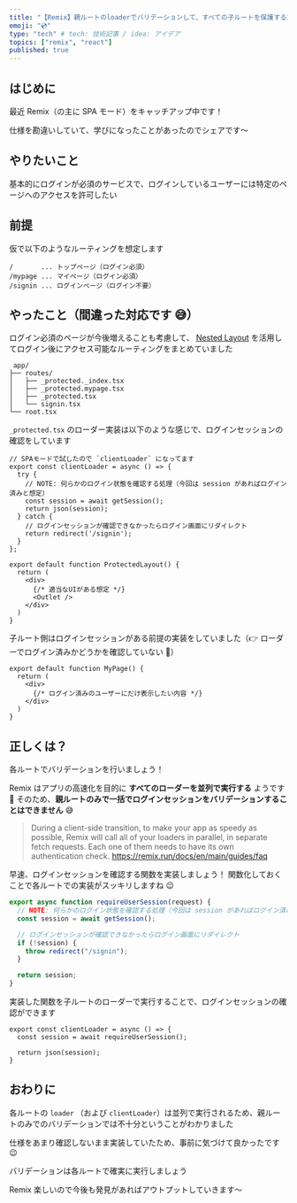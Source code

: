 ```yaml
---
title: "【Remix】親ルートのloaderでバリデーションして、すべての子ルートを保護する方法はありません😅"
emoji: "💿"
type: "tech" # tech: 技術記事 / idea: アイデア
topics: ["remix", "react"]
published: true
---
```


## はじめに

最近 Remix（の主に SPA モード）をキャッチアップ中です！

仕様を勘違いしていて、学びになったことがあったのでシェアです〜

## やりたいこと

基本的にログインが必須のサービスで、ログインしているユーザーには特定のページへのアクセスを許可したい

## 前提

仮で以下のようなルーティングを想定します

```
/       ... トップページ（ログイン必須）
/mypage ... マイページ（ログイン必須）
/signin ... ログインページ（ログイン不要）
```

## やったこと（間違った対応です 😅）

ログイン必須のページが今後増えることも考慮して、 [Nested Layout](https://remix.run/docs/en/main/file-conventions/routes#nested-urls-without-layout-nesting) を活用してログイン後にアクセス可能なルーティングをまとめていました

```
 app/
├── routes/
│   ├── _protected._index.tsx
│   ├── _protected.mypage.tsx
│   ├── _protected.tsx
│   └── signin.tsx
└── root.tsx
```

`_protected.tsx` のローダー実装は以下のような感じで、ログインセッションの確認をしています

```tsx:_protected.tsx
// SPAモードで試したので `clientLoader` になってます
export const clientLoader = async () => {
  try {
    // NOTE: 何らかのログイン状態を確認する処理（今回は session があればログイン済みと想定）
    const session = await getSession();
    return json(session);
  } catch {
    // ログインセッションが確認できなかったらログイン画面にリダイレクト
    return redirect('/signin');
  }
};

export default function ProtectedLayout() {
  return (
    <div>
      {/* 適当なUIがある想定 */}
      <Outlet />
    </div>
  )
}
```

子ルート側はログインセッションがある前提の実装をしていました（👉 ローダーでログイン済みかどうかを確認していない 🥶）

```tsx:_protected.mypage.tsx
export default function MyPage() {
  return (
    <div>
      {/* ログイン済みのユーザーにだけ表示したい内容 */}
    </div>
  )
}
```

## 正しくは？

各ルートでバリデーションを行いましょう！

Remix はアプリの高速化を目的に **すべてのローダーを並列で実行する** ようです 💨
そのため、**親ルートのみで一括でログインセッションをバリデーションすることはできません** 😅

> During a client-side transition, to make your app as speedy as possible, Remix will call all of your loaders in parallel, in separate fetch requests. Each one of them needs to have its own authentication check.
> https://remix.run/docs/en/main/guides/faq

早速、ログインセッションを確認する関数を実装しましょう！
関数化しておくことで各ルートでの実装がスッキリしますね 😉

```ts:session.ts
export async function requireUserSession(request) {
  // NOTE: 何らかのログイン状態を確認する処理（今回は session があればログイン済みと想定）
  const session = await getSession();

  // ログインセッションが確認できなかったらログイン画面にリダイレクト
  if (!session) {
    throw redirect("/signin");
  }

  return session;
}
```

実装した関数を子ルートのローダーで実行することで、ログインセッションの確認ができます

```tsx:_protected.mypage.tsx
export const clientLoader = async () => {
  const session = await requireUserSession();

  return json(session);
}
```

## おわりに

各ルートの `loader` （および `clientLoader`）は並列で実行されるため、親ルートのみでのバリデーションでは不十分ということがわかりました

仕様をあまり確認しないまま実装していたため、事前に気づけて良かったです 😉

バリデーションは各ルートで確実に実行しましょう

Remix 楽しいので今後も発見があればアウトプットしていきます〜
